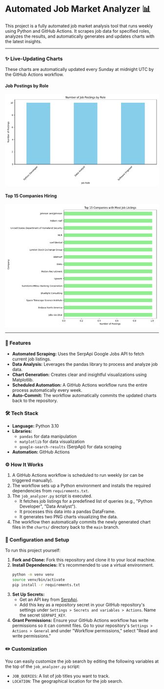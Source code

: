 # Automated Job Market Analyzer 📊

This project is a fully automated job market analysis tool that runs weekly using Python and GitHub Actions. It scrapes job data for specified roles, analyzes the results, and automatically generates and updates charts with the latest insights.

---

### ✨ Live-Updating Charts

These charts are automatically updated every Sunday at midnight UTC by the GitHub Actions workflow.

#### Job Postings by Role
![Job Postings by Role](charts/job_postings_by_role.png)

#### Top 15 Companies Hiring
![Top Companies with Most Job Listings](charts/top_companies_hiring.png)

---

### 🚀 Features

- **Automated Scraping:** Uses the SerpApi Google Jobs API to fetch current job listings.
- **Data Analysis:** Leverages the pandas library to process and analyze job data.
- **Chart Generation:** Creates clear and insightful visualizations using Matplotlib.
- **Scheduled Automation:** A GitHub Actions workflow runs the entire process automatically every week.
- **Auto-Commit:** The workflow automatically commits the updated charts back to the repository.

### 🛠️ Tech Stack

- **Language:** Python 3.10
- **Libraries:**
  - `pandas` for data manipulation
  - `matplotlib` for data visualization
  - `google-search-results` (SerpApi) for data scraping
- **Automation:** GitHub Actions

### ⚙️ How It Works

1.  A GitHub Actions workflow is scheduled to run weekly (or can be triggered manually).
2.  The workflow sets up a Python environment and installs the required dependencies from `requirements.txt`.
3.  The `job_analyzer.py` script is executed.
    - It fetches job listings for a predefined list of queries (e.g., "Python Developer", "Data Analyst").
    - It processes this data into a pandas DataFrame.
    - It generates two PNG charts visualizing the data.
4.  The workflow then automatically commits the newly generated chart files in the `charts/` directory back to the `main` branch.

### 🔧 Configuration and Setup

To run this project yourself:

1.  **Fork and Clone:** Fork this repository and clone it to your local machine.
2.  **Install Dependencies:** It's recommended to use a virtual environment.
    ```bash
    python -m venv venv
    source venv/bin/activate
    pip install -r requirements.txt
    ```
3.  **Set Up Secrets:**
    - Get an API key from [SerpApi](https://serpapi.com/).
    - Add this key as a repository secret in your GitHub repository's settings under `Settings > Secrets and variables > Actions`. Name the secret `SERPAPI_KEY`.
4.  **Grant Permissions:** Ensure your GitHub Actions workflow has write permissions so it can commit files. Go to your repository's `Settings > Actions > General` and under "Workflow permissions," select "Read and write permissions."

### ✏️ Customization

You can easily customize the job search by editing the following variables at the top of the `job_analyzer.py` script:

- `JOB_QUERIES`: A list of job titles you want to track.
- `LOCATION`: The geographical location for the job search.
